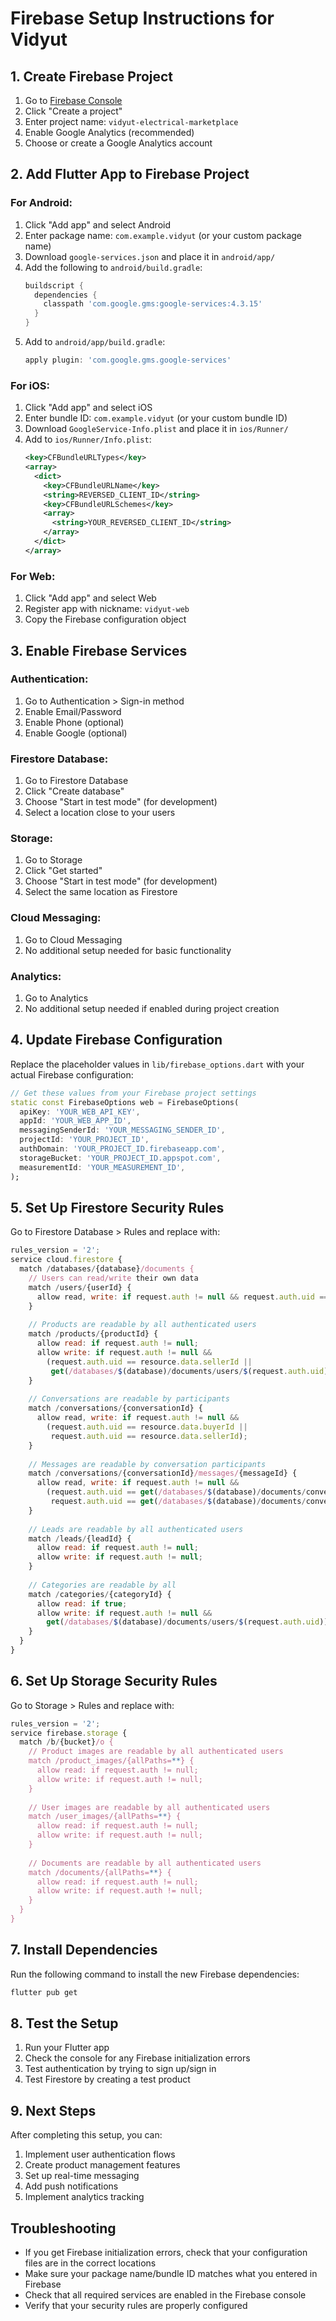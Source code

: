 # Firebase Setup Instructions for Vidyut

## 1. Create Firebase Project

1. Go to [Firebase Console](https://console.firebase.google.com/)
2. Click "Create a project"
3. Enter project name: `vidyut-electrical-marketplace`
4. Enable Google Analytics (recommended)
5. Choose or create a Google Analytics account

## 2. Add Flutter App to Firebase Project

### For Android:
1. Click "Add app" and select Android
2. Enter package name: `com.example.vidyut` (or your custom package name)
3. Download `google-services.json` and place it in `android/app/`
4. Add the following to `android/build.gradle`:
   ```gradle
   buildscript {
     dependencies {
       classpath 'com.google.gms:google-services:4.3.15'
     }
   }
   ```
5. Add to `android/app/build.gradle`:
   ```gradle
   apply plugin: 'com.google.gms.google-services'
   ```

### For iOS:
1. Click "Add app" and select iOS
2. Enter bundle ID: `com.example.vidyut` (or your custom bundle ID)
3. Download `GoogleService-Info.plist` and place it in `ios/Runner/`
4. Add to `ios/Runner/Info.plist`:
   ```xml
   <key>CFBundleURLTypes</key>
   <array>
     <dict>
       <key>CFBundleURLName</key>
       <string>REVERSED_CLIENT_ID</string>
       <key>CFBundleURLSchemes</key>
       <array>
         <string>YOUR_REVERSED_CLIENT_ID</string>
       </array>
     </dict>
   </array>
   ```

### For Web:
1. Click "Add app" and select Web
2. Register app with nickname: `vidyut-web`
3. Copy the Firebase configuration object

## 3. Enable Firebase Services

### Authentication:
1. Go to Authentication > Sign-in method
2. Enable Email/Password
3. Enable Phone (optional)
4. Enable Google (optional)

### Firestore Database:
1. Go to Firestore Database
2. Click "Create database"
3. Choose "Start in test mode" (for development)
4. Select a location close to your users

### Storage:
1. Go to Storage
2. Click "Get started"
3. Choose "Start in test mode" (for development)
4. Select the same location as Firestore

### Cloud Messaging:
1. Go to Cloud Messaging
2. No additional setup needed for basic functionality

### Analytics:
1. Go to Analytics
2. No additional setup needed if enabled during project creation

## 4. Update Firebase Configuration

Replace the placeholder values in `lib/firebase_options.dart` with your actual Firebase configuration:

```dart
// Get these values from your Firebase project settings
static const FirebaseOptions web = FirebaseOptions(
  apiKey: 'YOUR_WEB_API_KEY',
  appId: 'YOUR_WEB_APP_ID',
  messagingSenderId: 'YOUR_MESSAGING_SENDER_ID',
  projectId: 'YOUR_PROJECT_ID',
  authDomain: 'YOUR_PROJECT_ID.firebaseapp.com',
  storageBucket: 'YOUR_PROJECT_ID.appspot.com',
  measurementId: 'YOUR_MEASUREMENT_ID',
);
```

## 5. Set Up Firestore Security Rules

Go to Firestore Database > Rules and replace with:

```javascript
rules_version = '2';
service cloud.firestore {
  match /databases/{database}/documents {
    // Users can read/write their own data
    match /users/{userId} {
      allow read, write: if request.auth != null && request.auth.uid == userId;
    }
    
    // Products are readable by all authenticated users
    match /products/{productId} {
      allow read: if request.auth != null;
      allow write: if request.auth != null && 
        (request.auth.uid == resource.data.sellerId || 
         get(/databases/$(database)/documents/users/$(request.auth.uid)).data.role == 'admin');
    }
    
    // Conversations are readable by participants
    match /conversations/{conversationId} {
      allow read, write: if request.auth != null && 
        (request.auth.uid == resource.data.buyerId || 
         request.auth.uid == resource.data.sellerId);
    }
    
    // Messages are readable by conversation participants
    match /conversations/{conversationId}/messages/{messageId} {
      allow read, write: if request.auth != null && 
        (request.auth.uid == get(/databases/$(database)/documents/conversations/$(conversationId)).data.buyerId ||
         request.auth.uid == get(/databases/$(database)/documents/conversations/$(conversationId)).data.sellerId);
    }
    
    // Leads are readable by all authenticated users
    match /leads/{leadId} {
      allow read: if request.auth != null;
      allow write: if request.auth != null;
    }
    
    // Categories are readable by all
    match /categories/{categoryId} {
      allow read: if true;
      allow write: if request.auth != null && 
        get(/databases/$(database)/documents/users/$(request.auth.uid)).data.role == 'admin';
    }
  }
}
```

## 6. Set Up Storage Security Rules

Go to Storage > Rules and replace with:

```javascript
rules_version = '2';
service firebase.storage {
  match /b/{bucket}/o {
    // Product images are readable by all authenticated users
    match /product_images/{allPaths=**} {
      allow read: if request.auth != null;
      allow write: if request.auth != null;
    }
    
    // User images are readable by all authenticated users
    match /user_images/{allPaths=**} {
      allow read: if request.auth != null;
      allow write: if request.auth != null;
    }
    
    // Documents are readable by all authenticated users
    match /documents/{allPaths=**} {
      allow read: if request.auth != null;
      allow write: if request.auth != null;
    }
  }
}
```

## 7. Install Dependencies

Run the following command to install the new Firebase dependencies:

```bash
flutter pub get
```

## 8. Test the Setup

1. Run your Flutter app
2. Check the console for any Firebase initialization errors
3. Test authentication by trying to sign up/sign in
4. Test Firestore by creating a test product

## 9. Next Steps

After completing this setup, you can:
1. Implement user authentication flows
2. Create product management features
3. Set up real-time messaging
4. Add push notifications
5. Implement analytics tracking

## Troubleshooting

- If you get Firebase initialization errors, check that your configuration files are in the correct locations
- Make sure your package name/bundle ID matches what you entered in Firebase
- Check that all required services are enabled in the Firebase console
- Verify that your security rules are properly configured
